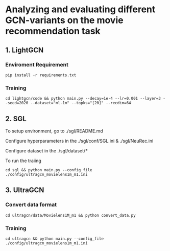 # Analyzing and evaluating different GCN-variants on the movie recommendation task
## 1. LightGCN
### Enviroment Requirement

`pip install -r requirements.txt`

### Training

`cd lightgcn/code && python main.py --decay=1e-4 --lr=0.001 --layer=3 --seed=2020 --dataset="ml-1m" --topks="[20]" --recdim=64`

## 2. SGL
To setup environment, go to ./sgl/README.md

Configure hyperparameters in the ./sgl/conf/SGL.ini &  ./sgl/NeuRec.ini

Configure dataset in the ./sgl/dataset/*

To run the traiing

`cd sgl && python main.py --config_file ./config/ultragcn_movielens1m_m1.ini`

## 3. UltraGCN
### Convert data format
`cd ultragcn/data/Movielens1M_m1 && python convert_data.py`
### Training
`cd ultragcn && python main.py --config_file ./config/ultragcn_movielens1m_m1.ini`
